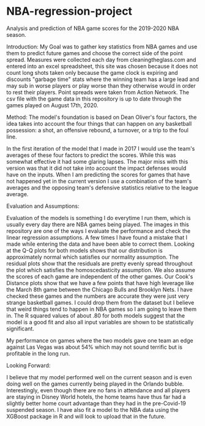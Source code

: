 # NBA-regression-project
Analysis and prediction of NBA game scores for the 2019-2020 NBA season.

Introduction:
	My Goal was to gather key statistics from NBA games and use them to predict future games and choose the correct side of the point spread.
Measures were collected each day from cleaningtheglass.com and entered into an excel spreadsheet, this site was chosen because it does not count long shots taken only because the game clock is expiring and discounts
"garbage time" stats where the winning team has a large lead and may sub in worse players or play worse than they otherwise would in order to rest their players. Point spreads were taken from Action Network. The csv file with the game data in this repository is up to date through the games played on August 17th, 2020.


Method:
	The model's foundation is based on Dean Oliver's four factors, the idea takes into account the four things that can happen on any basketball possession: a shot, an offensive rebound, a turnover, or
a trip to the foul line.

In the first iteration of the model that I made in 2017 I would use the team's averages of these four factors to predict the scores. While this was somewhat effective it had some glaring lapses.
The major miss with this version was that it did not take into account the impact defenses would have on the inputs. When I am predicting the scores for games that have not happened yet in the current version I use a combination of the team's averages and the opposing team's defensive statistics relative to the league average.

Evaluation and Assumptions:

Evaluation of the models is something I do everytime I run them, which is usually every day there are NBA games being played. The images in this repository are one of the ways I evaluate the performance and check the linear regression assumptions. A few times I have found a mistake that I made while entering the data and have been able to correct them. Looking at the Q-Q plots for both models shows that our distribution is approximately normal which satisfies our normality assumption. The residual plots show that the residuals are pretty evenly spread throughout the plot which satisfies the homoscedasticity assumption. We also assume the scores of each game are independent of the other games. Our Cook's Distance plots show that we have a few points that have high leverage like the March 8th game between the Chicago Bulls and Brooklyn Nets. I have checked these games and the numbers are accurate they were just very strange basketball games. I could drop them from the dataset but I believe that weird things tend to happen in NBA games so I am going to leave them in. The R squared values of about .80 for both models suggest that the model is a good fit and also all input variables are shown to be statistically significant.

My performance on games where the two models gave one team an edge against Las Vegas was about 54% which may not sound terrific but is profitable in the long run.


Looking Forward:

I believe that my model performed well on the current season and is even doing well on the games currently being played in the Orlando bubble. Interestingly, even though there are no fans in attendance and all players are staying in Disney World hotels, the home teams have thus far had a slightly better home court advantage than they had in the pre-Covid-19 suspended season. I have also fit a model to the NBA data using the XGBoost package in R and will look to upload that in the future.
